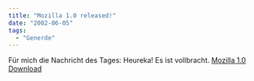 ```yaml
---
title: "Mozilla 1.0 released!"
date: "2002-06-05"
tags:
  - "Generde"
---
```


Für mich die Nachricht des Tages: Heureka! Es ist vollbracht.
[Mozilla 1.0 Download](http://www.mozilla.org/releases/)
